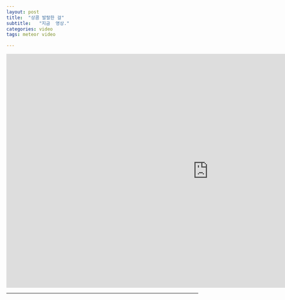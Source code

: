 ```yaml
---
layout: post
title:  "상콤 발랄한 걸"
subtitle:   "지금  영상."
categories: video
tags: meteor video

---
```

<iframe width="1060" height="615" src="https://www.youtube.com/embed/EQG5kx2l31E" title="YouTube video player" frameborder="0" allow="accelerometer; autoplay; clipboard-write; encrypted-media; gyroscope; picture-in-picture" allowfullscreen></iframe>

---
